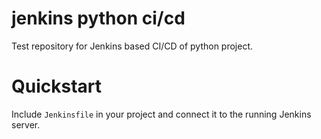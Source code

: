 # jenkins python ci/cd

Test repository for Jenkins based CI/CD of python project.


# Quickstart


Include `Jenkinsfile` in your project and connect it to the running Jenkins server.
